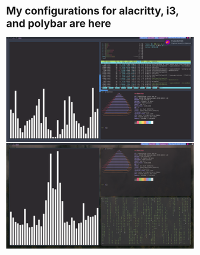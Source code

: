 # My configurations for alacritty, i3, and polybar are here

![No Rounded Windows](./noroundedwindows.png)
![Rounded Windows](./roundedwindows.png)

